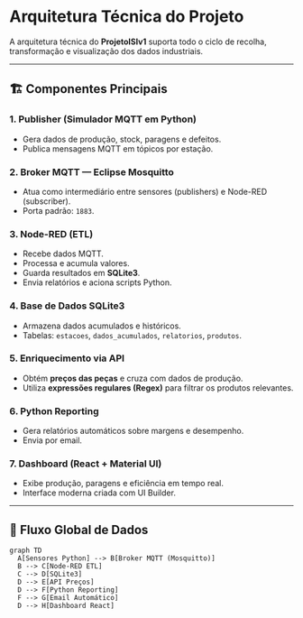 # Arquitetura Técnica do Projeto

A arquitetura técnica do **ProjetoISIv1** suporta todo o ciclo de recolha, transformação e visualização dos dados industriais.

---

## 🏗️ Componentes Principais

### 1. Publisher (Simulador MQTT em Python)

- Gera dados de produção, stock, paragens e defeitos.
- Publica mensagens MQTT em tópicos por estação.

### 2. Broker MQTT — Eclipse Mosquitto

- Atua como intermediário entre sensores (publishers) e Node-RED (subscriber).
- Porta padrão: `1883`.

### 3. Node-RED (ETL)

- Recebe dados MQTT.
- Processa e acumula valores.
- Guarda resultados em **SQLite3**.
- Envia relatórios e aciona scripts Python.

### 4. Base de Dados SQLite3

- Armazena dados acumulados e históricos.
- Tabelas: `estacoes`, `dados_acumulados`, `relatorios`, `produtos`.

### 5. Enriquecimento via API

- Obtém **preços das peças** e cruza com dados de produção.
- Utiliza **expressões regulares (Regex)** para filtrar os produtos relevantes.

### 6. Python Reporting

- Gera relatórios automáticos sobre margens e desempenho.
- Envia por email.

### 7. Dashboard (React + Material UI)

- Exibe produção, paragens e eficiência em tempo real.
- Interface moderna criada com UI Builder.

---

## 🔄 Fluxo Global de Dados

```mermaid
graph TD
  A[Sensores Python] --> B[Broker MQTT (Mosquitto)]
  B --> C[Node-RED ETL]
  C --> D[SQLite3]
  D --> E[API Preços]
  D --> F[Python Reporting]
  F --> G[Email Automático]
  D --> H[Dashboard React]
```
